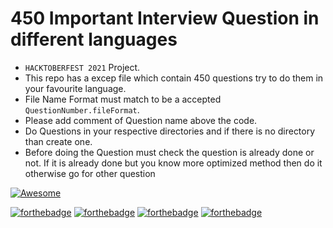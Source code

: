 # 450 Important Interview Question in different languages

- `HACKTOBERFEST 2021` Project.
- This repo has a excep file which contain 450 questions try to do them in your favourite language.
- File Name Format must match to be a accepted `QuestionNumber.fileFormat`.
- Please add comment of Question name above the code.
- Do Questions in your respective directories and if there is no directory than create one.
- Before doing the Question must check the question is already done or not. If it is already done but you know more optimized method then do it otherwise go for other question

[![Awesome](https://img.shields.io/badge/PRs-welcome-brightgreen.svg?style=flat-square)](http://makeapullrequest.com) &nbsp;

[![forthebadge](https://forthebadge.com/images/badges/made-with-c-plus-plus.svg)](https://forthebadge.com)
[![forthebadge](https://forthebadge.com/images/badges/made-with-c.svg)](https://forthebadge.com)
[![forthebadge](https://forthebadge.com/images/badges/made-with-python.svg)](https://forthebadge.com)
[![forthebadge](https://forthebadge.com/images/badges/made-with-java.svg)](https://forthebadge.com)
